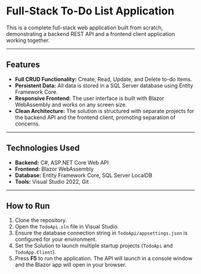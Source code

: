# Full-Stack To-Do List Application

This is a complete full-stack web application built from scratch, demonstrating a backend REST API and a frontend client application working together.

---

## Features
* **Full CRUD Functionality:** Create, Read, Update, and Delete to-do items.
* **Persistent Data:** All data is stored in a SQL Server database using Entity Framework Core.
* **Responsive Frontend:** The user interface is built with Blazor WebAssembly and works on any screen size.
* **Clean Architecture:** The solution is structured with separate projects for the backend API and the frontend client, promoting separation of concerns.

---

## Technologies Used
* **Backend:** C#, ASP.NET Core Web API
* **Frontend:** Blazor WebAssembly
* **Database:** Entity Framework Core, SQL Server LocalDB
* **Tools:** Visual Studio 2022, Git

---

## How to Run
1.  Clone the repository.
2.  Open the `TodoApi.sln` file in Visual Studio.
3.  Ensure the database connection string in `TodoApi/appsettings.json` is configured for your environment.
4.  Set the Solution to launch multiple startup projects (`TodoApi` and `TodoApp.Client`).
5.  Press **F5** to run the application. The API will launch in a console window and the Blazor app will open in your browser.
